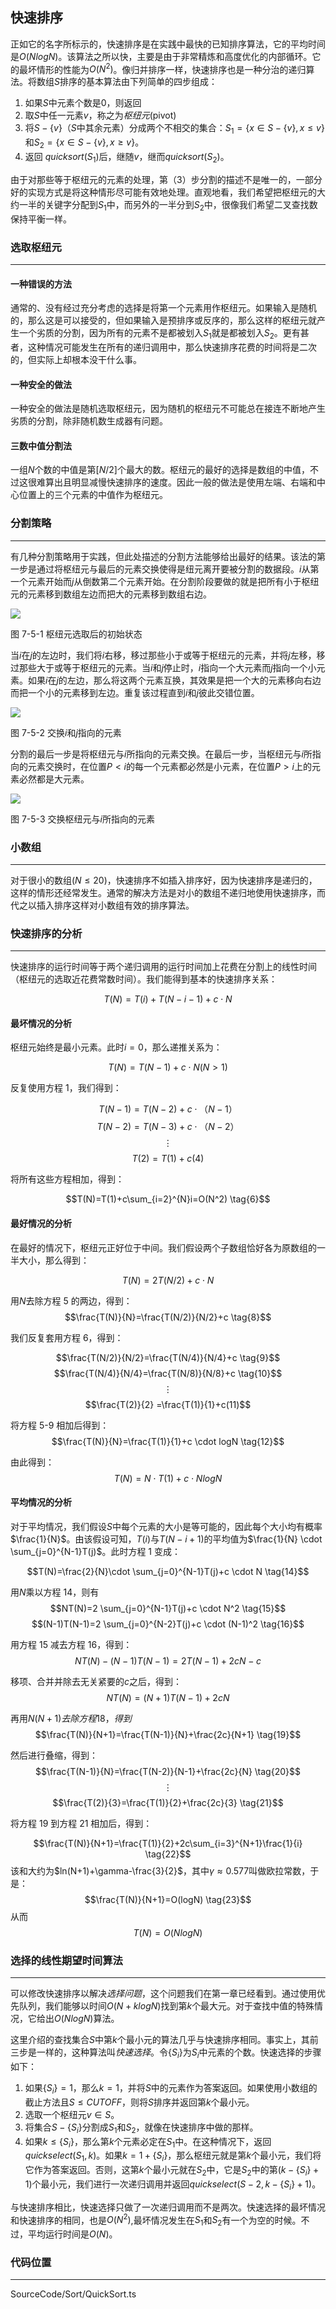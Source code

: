 <!-- @format -->

## 快速排序

正如它的名字所标示的，快速排序是在实践中最快的已知排序算法，它的平均时间是$O(NlogN)$。该算法之所以快，主要是由于非常精炼和高度优化的内部循环。它的最坏情形的性能为$O(N^2)$。像归并排序一样，快速排序也是一种分治的递归算法。将数组$S$排序的基本算法由下列简单的四步组成：

1.  如果$S$中元素个数是$0$，则返回
2.  取$S$中任一元素$v$，称之为*枢纽元*(pivot)
3.  将$S- \lbrace v \rbrace$（$S$中其余元素）分成两个不相交的集合：$S_1= \lbrace x\in S- \lbrace v \rbrace, x\leq v \rbrace$和$S_2= \lbrace x\in S- \lbrace v \rbrace, x\geq v \rbrace$。
4.  返回 $quicksort(S_1)$后，继随$v$，继而$quicksort(S_2)$。

由于对那些等于枢纽元的元素的处理，第（3）步分割的描述不是唯一的，一部分好的实现方式是将这种情形尽可能有效地处理。直观地看，我们希望把枢纽元的大约一半的关键字分配到$S_1$中，而另外的一半分到$S_2$中，很像我们希望二叉查找数保持平衡一样。

### 选取枢纽元

---

#### 一种错误的方法

通常的、没有经过充分考虑的选择是将第一个元素用作枢纽元。如果输入是随机的，那么这是可以接受的，但如果输入是预排序或反序的，那么这样的枢纽元就产生一个劣质的分割，因为所有的元素不是都被划入$S_1$就是都被划入$S_2$。更有甚者，这种情况可能发生在所有的递归调用中，那么快速排序花费的时间将是二次的，但实际上却根本没干什么事。

#### 一种安全的做法

一种安全的做法是随机选取枢纽元，因为随机的枢纽元不可能总在接连不断地产生劣质的分割，除非随机数生成器有问题。

#### 三数中值分割法

一组$N$个数的中值是第$[N/2]$个最大的数。枢纽元的最好的选择是数组的中值，不过这很难算出且明显减慢快速排序的速度。因此一般的做法是使用左端、右端和中心位置上的三个元素的中值作为枢纽元。

### 分割策略

---

有几种分割策略用于实践，但此处描述的分割方法能够给出最好的结果。该法的第一步是通过将枢纽元与最后的元素交换使得是纽元离开要被分割的数据段。$i$从第一个元素开始而$j$从倒数第二个元素开始。在分割阶段要做的就是把所有小于枢纽元的元素移到数组左边而把大的元素移到数组右边。

<image src="../../../Assets/Images/ch7/7-5-1.png"/>

图 7-5-1 枢纽元选取后的初始状态

当$i$在$j$的左边时，我们将$i$右移，移过那些小于或等于枢纽元的元素，并将$j$左移，移过那些大于或等于枢纽元的元素。当$i$和$j$停止时，$i$指向一个大元素而$j$指向一个小元素。如果$i$在$j$的左边，那么将这两个元素互换，其效果是把一个大的元素移向右边而把一个小的元素移到左边。重复该过程直到$i$和$j$彼此交错位置。

<image src="../../../Assets/Images/ch7/7-5-2.png"/>

图 7-5-2 交换$i$和$j$指向的元素

分割的最后一步是将枢纽元与$i$所指向的元素交换。在最后一步，当枢纽元与$i$所指向的元素交换时，在位置$P<i$的每一个元素都必然是小元素，在位置$P>i$上的元素必然都是大元素。

<image src="../../../Assets/Images/ch7/7-5-3.png"/>

图 7-5-3 交换枢纽元与$i$所指向的元素

### 小数组

---

对于很小的数组$(N\leq20)$，快速排序不如插入排序好，因为快速排序是递归的，这样的情形还经常发生。通常的解决方法是对小的数组不递归地使用快速排序，而代之以插入排序这样对小数组有效的排序算法。

### 快速排序的分析

---

快速排序的运行时间等于两个递归调用的运行时间加上花费在分割上的线性时间（枢纽元的选取近花费常数时间）。我们能得到基本的快速排序关系：

$$T(N)=T(i)+T(N-i-1)+c \cdot N \tag{1}$$

#### 最坏情况的分析

枢纽元始终是最小元素。此时$i=0$，那么递推关系为：

$$T(N)=T(N-1)+c\cdot N(N>1) \tag{2}$$

反复使用方程 1，我们得到：

$$T(N-1)=T(N-2)+c\cdot （N-1） \tag{3}$$
$$T(N-2)=T(N-3)+c\cdot （N-2） \tag{4}$$
$$ \vdots$$
$$T(2)=T(1)+c(4) \tag{5}$$

将所有这些方程相加，得到：

$$T(N)=T(1)+c\sum_{i=2}^{N}i=O(N^2) \tag{6}$$

#### 最好情况的分析

在最好的情况下，枢纽元正好位于中间。我们假设两个子数组恰好各为原数组的一半大小，那么得到：

$$T(N)=2T(N/2)+c\cdot N \tag{7}$$

用$N$去除方程 5 的两边，得到：
$$\frac{T(N)}{N}=\frac{T(N/2)}{N/2}+c \tag{8}$$

我们反复套用方程 6，得到：

$$\frac{T(N/2)}{N/2}=\frac{T(N/4)}{N/4}+c \tag{9}$$
$$\frac{T(N/4)}{N/4}=\frac{T(N/8)}{N/8}+c \tag{10}$$
$$ \vdots$$
$$\frac{T(2)}{2} =\frac{T(1)}{1}+c(11)$$

将方程 5-9 相加后得到：
$$\frac{T(N)}{N}=\frac{T(1)}{1}+c \cdot logN \tag{12}$$

由此得到：
$$T(N)=N \cdot T(1)+c \cdot NlogN \tag{13}$$

#### 平均情况的分析

对于平均情况，我们假设$S$中每个元素的大小是等可能的，因此每个大小均有概率$\frac{1}{N}$。由该假设可知，$T(i)$与$T(N-i+1)$的平均值为$\frac{1}{N} \cdot \sum_{j=0}^{N-1}T(j)$。此时方程 1 变成：

$$T(N)=\frac{2}{N}\cdot \sum_{j=0}^{N-1}T(j)+c \cdot N \tag{14}$$

用$N$乘以方程 14，则有
$$NT(N)=2  \sum_{j=0}^{N-1}T(j)+c \cdot N^2 \tag{15}$$
$$(N-1)T(N-1)=2  \sum_{j=0}^{N-2}T(j)+c \cdot (N-1)^2 \tag{16}$$

用方程 15 减去方程 16，得到：
$$NT(N)-(N-1)T(N-1)=2T(N-1)+2cN-c \tag{17}$$

移项、合并并除去无关紧要的$c$之后，得到：
$$NT(N)=(N+1)T(N-1)+2cN \tag{18}$$

再用$N(N+1)去除方程18，得到$
$$\frac{T(N)}{N+1}=\frac{T(N-1)}{N}+\frac{2c}{N+1} \tag{19}$$

然后进行叠缩，得到：
$$\frac{T(N-1)}{N}=\frac{T(N-2)}{N-1}+\frac{2c}{N} \tag{20}$$
$$\vdots$$
$$\frac{T(2)}{3}=\frac{T(1)}{2}+\frac{2c}{3} \tag{21}$$

将方程 19 到方程 21 相加后，得到：

$$\frac{T(N)}{N+1}=\frac{T(1)}{2}+2c\sum_{i=3}^{N+1}\frac{1}{i} \tag{22}$$
该和大约为$ln(N+1)+\gamma-\frac{3}{2}$，其中$\gamma \approx0.577$叫做欧拉常数，于是：
$$\frac{T(N)}{N+1}=O(logN) \tag{23}$$
从而
$$T(N)=O(NlogN) \tag{24}$$

### 选择的线性期望时间算法

---

可以修改快速排序以解决*选择问题*，这个问题我们在第一章已经看到。通过使用优先队列，我们能够以时间$O(N+klogN)$找到第$k$个最大元。对于查找中值的特殊情况，它给出$O(NlogN)$算法。

这里介绍的查找集合$S$中第$k$个最小元的算法几乎与快速排序相同。事实上，其前三步是一样的，这种算法叫*快速选择*。令$\lbrace S_i \rbrace$为$S_i$中元素的个数。快速选择的步骤如下：

1. 如果$\lbrace S_i \rbrace =1$，那么$k=1$，并将$S$中的元素作为答案返回。如果使用小数组的截止方法且$S \leq CUTOFF$，则将$S$排序并返回第$k$个最小元。
2. 选取一个枢纽元$v\in S$。
3. 将集合$S-\lbrace S_i \rbrace$分割成$S_1$和$S_2$，就像在快速排序中做的那样。
4. 如果$k \leq \lbrace S_i \rbrace$，那么第$k$个元素必定在$S_1$中。在这种情况下，返回$quickselect(S_1,k)$。如果$k=1+\lbrace S_i \rbrace$，那么枢纽元就是第$k$个最小元，我们将它作为答案返回。否则，这第$k$个最小元就在$S_2$中，它是$S_2$中的第$(k-\lbrace S_i \rbrace+1)$个最小元，我们进行一次递归调用并返回$quickselect(S-2,k-\lbrace S_i \rbrace+1)$。

与快速排序相比，快速选择只做了一次递归调用而不是两次。快速选择的最坏情况和快速排序的相同，也是$O(N^2)$,最坏情况发生在$S_1$和$S_2$有一个为空的时候。不过，平均运行时间是$O(N)$。

### 代码位置

---

SourceCode/Sort/QuickSort.ts
